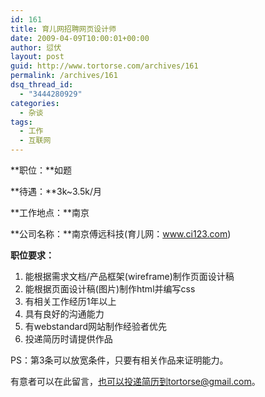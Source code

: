 ```yaml
---
id: 161
title: 育儿网招聘网页设计师
date: 2009-04-09T10:00:01+00:00
author: 愆伏
layout: post
guid: http://www.tortorse.com/archives/161
permalink: /archives/161
dsq_thread_id:
  - "3444280929"
categories:
  - 杂谈
tags:
  - 工作
  - 互联网
---
```

**职位：**如题

**待遇：**3k~3.5k/月

**工作地点：**南京

**公司名称：**南京傅远科技(育儿网：<a href="http://www.ci123.com" target="_blank">www.ci123.com</a>)

**职位要求：**

  1. 能根据需求文档/产品框架(wireframe)制作页面设计稿
  2. 能根据页面设计稿(图片)制作html并编写css
  3. 有相关工作经历1年以上
  4. 具有良好的沟通能力
  5. 有webstandard网站制作经验者优先
  6. 投递简历时请提供作品

PS：第3条可以放宽条件，只要有相关作品来证明能力。

有意者可以在此留言，也可以投递简历到tortorse@gmail.com。